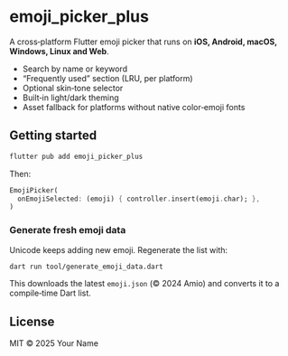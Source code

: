 # emoji_picker_plus

A cross‑platform Flutter emoji picker that runs on **iOS, Android, macOS, Windows, Linux and Web**.

* Search by name or keyword
* “Frequently used” section (LRU, per platform)
* Optional skin‑tone selector
* Built‑in light/dark theming
* Asset fallback for platforms without native color‑emoji fonts

## Getting started

```bash
flutter pub add emoji_picker_plus
```

Then:

```dart
EmojiPicker(
  onEmojiSelected: (emoji) { controller.insert(emoji.char); },
)
```

### Generate fresh emoji data

Unicode keeps adding new emoji. Regenerate the list with:

```bash
dart run tool/generate_emoji_data.dart
```

This downloads the latest `emoji.json` (© 2024 Amio) and converts it to a compile‑time Dart list.

## License

MIT © 2025 Your Name
